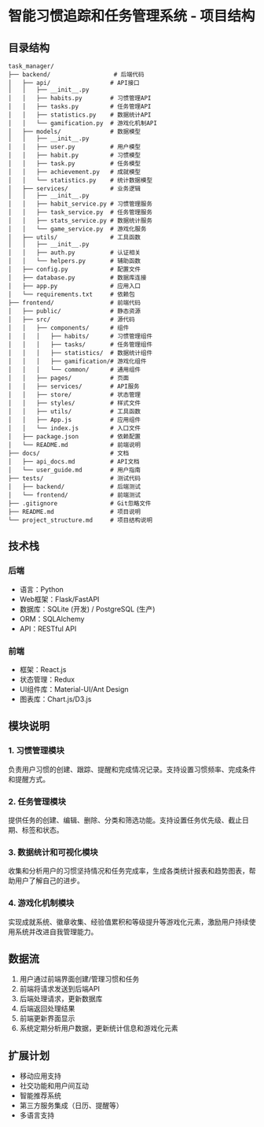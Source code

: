 # 智能习惯追踪和任务管理系统 - 项目结构

## 目录结构

```
task_manager/
├── backend/                  # 后端代码
│   ├── api/                 # API接口
│   │   ├── __init__.py
│   │   ├── habits.py        # 习惯管理API
│   │   ├── tasks.py         # 任务管理API
│   │   ├── statistics.py    # 数据统计API
│   │   └── gamification.py  # 游戏化机制API
│   ├── models/              # 数据模型
│   │   ├── __init__.py
│   │   ├── user.py          # 用户模型
│   │   ├── habit.py         # 习惯模型
│   │   ├── task.py          # 任务模型
│   │   ├── achievement.py   # 成就模型
│   │   └── statistics.py    # 统计数据模型
│   ├── services/            # 业务逻辑
│   │   ├── __init__.py
│   │   ├── habit_service.py # 习惯管理服务
│   │   ├── task_service.py  # 任务管理服务
│   │   ├── stats_service.py # 数据统计服务
│   │   └── game_service.py  # 游戏化服务
│   ├── utils/               # 工具函数
│   │   ├── __init__.py
│   │   ├── auth.py          # 认证相关
│   │   └── helpers.py       # 辅助函数
│   ├── config.py            # 配置文件
│   ├── database.py          # 数据库连接
│   ├── app.py               # 应用入口
│   └── requirements.txt     # 依赖包
├── frontend/                # 前端代码
│   ├── public/              # 静态资源
│   ├── src/                 # 源代码
│   │   ├── components/      # 组件
│   │   │   ├── habits/      # 习惯管理组件
│   │   │   ├── tasks/       # 任务管理组件
│   │   │   ├── statistics/  # 数据统计组件
│   │   │   ├── gamification/# 游戏化组件
│   │   │   └── common/      # 通用组件
│   │   ├── pages/           # 页面
│   │   ├── services/        # API服务
│   │   ├── store/           # 状态管理
│   │   ├── styles/          # 样式文件
│   │   ├── utils/           # 工具函数
│   │   ├── App.js           # 应用组件
│   │   └── index.js         # 入口文件
│   ├── package.json         # 依赖配置
│   └── README.md            # 前端说明
├── docs/                    # 文档
│   ├── api_docs.md          # API文档
│   └── user_guide.md        # 用户指南
├── tests/                   # 测试代码
│   ├── backend/             # 后端测试
│   └── frontend/            # 前端测试
├── .gitignore               # Git忽略文件
├── README.md                # 项目说明
└── project_structure.md     # 项目结构说明
```

## 技术栈

### 后端
- 语言：Python
- Web框架：Flask/FastAPI
- 数据库：SQLite (开发) / PostgreSQL (生产)
- ORM：SQLAlchemy
- API：RESTful API

### 前端
- 框架：React.js
- 状态管理：Redux
- UI组件库：Material-UI/Ant Design
- 图表库：Chart.js/D3.js

## 模块说明

### 1. 习惯管理模块
负责用户习惯的创建、跟踪、提醒和完成情况记录。支持设置习惯频率、完成条件和提醒方式。

### 2. 任务管理模块
提供任务的创建、编辑、删除、分类和筛选功能。支持设置任务优先级、截止日期、标签和状态。

### 3. 数据统计和可视化模块
收集和分析用户的习惯坚持情况和任务完成率，生成各类统计报表和趋势图表，帮助用户了解自己的进步。

### 4. 游戏化机制模块
实现成就系统、徽章收集、经验值累积和等级提升等游戏化元素，激励用户持续使用系统并改进自我管理能力。

## 数据流

1. 用户通过前端界面创建/管理习惯和任务
2. 前端将请求发送到后端API
3. 后端处理请求，更新数据库
4. 后端返回处理结果
5. 前端更新界面显示
6. 系统定期分析用户数据，更新统计信息和游戏化元素

## 扩展计划

- 移动应用支持
- 社交功能和用户间互动
- 智能推荐系统
- 第三方服务集成（日历、提醒等）
- 多语言支持